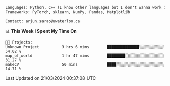 ```txt
Languages: Python, C++ (I know other languages but I don't wanna work in em)
Frameworks: PyTorch, sklearn, NumPy, Pandas, Matplotlib

Contact: arjun.sarao@uwaterloo.ca
```

<!--START_SECTION:waka-->
📊 **This Week I Spent My Time On** 

```text
🐱‍💻 Projects: 
Unknown Project          3 hrs 6 mins        ██████████████░░░░░░░░░░░   54.02 % 
map_of_world             1 hr 47 mins        ████████░░░░░░░░░░░░░░░░░   31.27 % 
makeCV                   50 mins             ████░░░░░░░░░░░░░░░░░░░░░   14.71 % 
```


 Last Updated on 21/03/2024 00:37:08 UTC
<!--END_SECTION:waka-->
